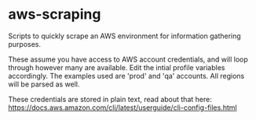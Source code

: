 # aws-scraping
Scripts to quickly scrape an AWS environment for information gathering purposes.

These assume you have access to AWS account credentials, and will loop through however many are available. Edit the intial profile variables accordingly. The examples used are 'prod' and 'qa' accounts. All regions will be parsed as well.

These credentials are stored in plain text, read about that here: https://docs.aws.amazon.com/cli/latest/userguide/cli-config-files.html
